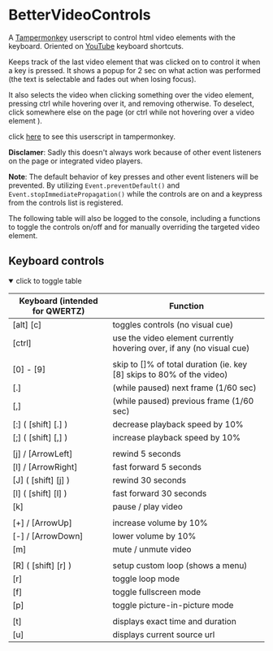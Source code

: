 # BetterVideoControls

A [Tampermonkey](https://www.tampermonkey.net/) userscript to control html video elements with the keyboard.
Oriented on [YouTube](https://www.youtube.com/) keyboard shortcuts.

Keeps track of the last video element that was clicked on to control it when a key is pressed.
It shows a popup for 2 sec on what action was performed (the text is selectable and fades out when losing focus).

It also selects the video when clicking something over the video element, pressing ctrl while hovering over it, and removing otherwise.
To deselect, click somewhere else on the page (or ctrl while not hovering over a video element ).

click [here](https://github.com/MAZ01001/BetterVideoControls/raw/main/better_video_controls.user.js "GitHub raw URL to better_video_controls.user.js file") to see this userscript in tampermonkey.

__Disclamer__: Sadly this doesn't always work because of other event listeners on the page or integrated video players.

__Note__: The default behavior of key presses and other event listeners will be prevented.
By utilizing `Event.preventDefault()` and `Event.stopImmediatePropagation()` while the controls are on and a keypress from the controls list is registered.

The following table will also be logged to the console, including a functions to toggle the controls on/off and for manually overriding the targeted video element.

## Keyboard controls

<details open><summary>click to toggle table</summary>

| Keyboard (intended for QWERTZ) | Function                                                              |
| ------------------------------ | --------------------------------------------------------------------- |
| [alt] [c]                      | toggles controls (no visual cue)                                      |
| [ctrl]                         | use the video element currently hovering over, if any (no visual cue) |
|                                |                                                                       |
| [0] - [9]                      | skip to []% of total duration (ie. key [8] skips to 80% of the video) |
| [.]                            | (while paused) next frame (1/60 sec)                                  |
| [,]                            | (while paused) previous frame (1/60 sec)                              |
| [:] ( [shift] [.] )            | decrease playback speed by 10%                                        |
| [;] ( [shift] [,] )            | increase playback speed by 10%                                        |
|                                |                                                                       |
| [j] / [ArrowLeft]              | rewind 5 seconds                                                      |
| [l] / [ArrowRight]             | fast forward 5 seconds                                                |
| [J] ( [shift] [j] )            | rewind 30 seconds                                                     |
| [l] ( [shift] [l] )            | fast forward 30 seconds                                               |
| [k]                            | pause / play video                                                    |
|                                |                                                                       |
| [+] / [ArrowUp]                | increase volume by 10%                                                |
| [-] / [ArrowDown]              | lower volume by 10%                                                   |
| [m]                            | mute / unmute video                                                   |
|                                |                                                                       |
| [R] ( [shift] [r] )            | setup custom loop (shows a menu)                                      |
| [r]                            | toggle loop mode                                                      |
| [f]                            | toggle fullscreen mode                                                |
| [p]                            | toggle picture-in-picture mode                                        |
|                                |                                                                       |
| [t]                            | displays exact time and duration                                      |
| [u]                            | displays current source url                                           |

</details>
